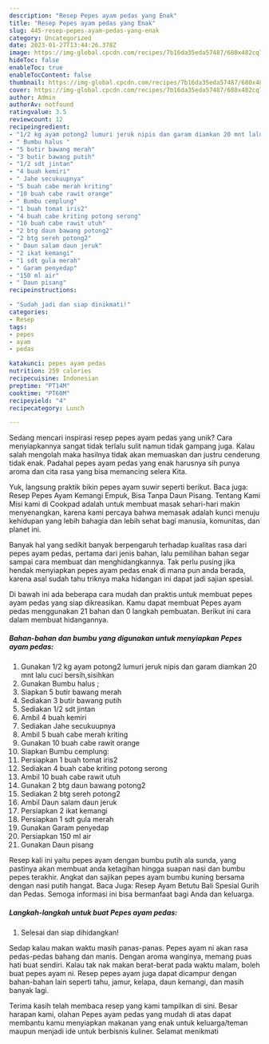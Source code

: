 ```yaml
---
description: "Resep Pepes ayam pedas yang Enak"
title: "Resep Pepes ayam pedas yang Enak"
slug: 445-resep-pepes-ayam-pedas-yang-enak
category: Uncategorized
date: 2023-01-27T13:44:26.378Z
image: https://img-global.cpcdn.com/recipes/7b16da35eda57487/680x482cq70/pepes-ayam-pedas-foto-resep-utama.jpg
hideToc: false
enableToc: true
enableTocContent: false
thumbnail: https://img-global.cpcdn.com/recipes/7b16da35eda57487/680x482cq70/pepes-ayam-pedas-foto-resep-utama.jpg
cover: https://img-global.cpcdn.com/recipes/7b16da35eda57487/680x482cq70/pepes-ayam-pedas-foto-resep-utama.jpg
author: Admin
authorAv: notfound
ratingvalue: 3.5
reviewcount: 12
recipeingredient:
- "1/2 kg ayam potong2 lumuri jeruk nipis dan garam diamkan 20 mnt lalu cuci bersihsisihkan"
- " Bumbu halus "
- "5 butir bawang merah"
- "3 butir bawang putih"
- "1/2 sdt jintan"
- "4 buah kemiri"
- " Jahe secukuupnya"
- "5 buah cabe merah kriting"
- "10 buah cabe rawit orange"
- " Bumbu cemplung"
- "1 buah tomat iris2"
- "4 buah cabe kriting potong serong"
- "10 buah cabe rawit utuh"
- "2 btg daun bawang potong2"
- "2 btg sereh potong2"
- " Daun salam daun jeruk"
- "2 ikat kemangi"
- "1 sdt gula merah"
- " Garam penyedap"
- "150 ml air"
- " Daun pisang"
recipeinstructions:

- "Sudah jadi dan siap dinikmati!"
categories:
- Resep
tags:
- pepes
- ayam
- pedas

katakunci: pepes ayam pedas 
nutrition: 259 calories
recipecuisine: Indonesian
preptime: "PT14M"
cooktime: "PT60M"
recipeyield: "4"
recipecategory: Lunch

---
```





Sedang mencari inspirasi resep pepes ayam pedas yang unik? Cara menyiapkannya sangat tidak terlalu sulit namun tidak gampang juga. Kalau salah mengolah maka hasilnya tidak akan memuaskan dan justru cenderung tidak enak. Padahal pepes ayam pedas yang enak harusnya sih punya aroma dan cita rasa yang bisa memancing selera Kita.





Yuk, langsung praktik bikin pepes ayam suwir seperti berikut. Baca juga: Resep Pepes Ayam Kemangi Empuk, Bisa Tanpa Daun Pisang. Tentang Kami Misi kami di Cookpad adalah untuk membuat masak sehari-hari makin menyenangkan, karena kami percaya bahwa memasak adalah kunci menuju kehidupan yang lebih bahagia dan lebih sehat bagi manusia, komunitas, dan planet ini.

Banyak hal yang sedikit banyak berpengaruh terhadap kualitas rasa dari pepes ayam pedas, pertama dari jenis bahan, lalu pemilihan bahan segar sampai cara membuat dan menghidangkannya. Tak perlu pusing jika hendak menyiapkan pepes ayam pedas enak di mana pun anda berada, karena asal sudah tahu triknya maka hidangan ini dapat jadi sajian spesial.






Di bawah ini ada beberapa cara mudah dan praktis untuk membuat pepes ayam pedas yang siap dikreasikan. Kamu dapat membuat Pepes ayam pedas menggunakan 21 bahan dan 0 langkah pembuatan. Berikut ini cara dalam membuat hidangannya.

<!--inarticleads1-->

##### Bahan-bahan dan bumbu yang digunakan untuk menyiapkan Pepes ayam pedas:

1. Gunakan 1/2 kg ayam potong2 lumuri jeruk nipis dan garam diamkan 20 mnt lalu cuci bersih,sisihkan
1. Gunakan  Bumbu halus ;
1. Siapkan 5 butir bawang merah
1. Sediakan 3 butir bawang putih
1. Sediakan 1/2 sdt jintan
1. Ambil 4 buah kemiri
1. Sediakan  Jahe secukuupnya
1. Ambil 5 buah cabe merah kriting
1. Gunakan 10 buah cabe rawit orange
1. Siapkan  Bumbu cemplung:
1. Persiapkan 1 buah tomat iris2
1. Sediakan 4 buah cabe kriting potong serong
1. Ambil 10 buah cabe rawit utuh
1. Gunakan 2 btg daun bawang potong2
1. Sediakan 2 btg sereh potong2
1. Ambil  Daun salam daun jeruk
1. Persiapkan 2 ikat kemangi
1. Persiapkan 1 sdt gula merah
1. Gunakan  Garam penyedap
1. Persiapkan 150 ml air
1. Gunakan  Daun pisang


Resep kali ini yaitu pepes ayam dengan bumbu putih ala sunda, yang pastinya akan membuat anda ketagihan hingga suapan nasi dan bumbu pepes terakhir. Angkat dan sajikan pepes ayam bumbu kuning bersama dengan nasi putih hangat. Baca Juga: Resep Ayam Betutu Bali Spesial Gurih dan Pedas. Semoga informasi ini bisa bermanfaat bagi Anda dan keluarga. 

<!--inarticleads2-->

##### Langkah-langkah untuk buat Pepes ayam pedas:


1. Selesai dan siap dihidangkan!

Sedap kalau makan waktu masih panas-panas. Pepes ayam ni akan rasa pedas-pedas bahang dan manis. Dengan aroma wanginya, memang puas hati buat sendiri. Kalau tak nak makan berat-berat pada waktu malam, boleh buat pepes ayam ni. Resep pepes ayam juga dapat dicampur dengan bahan-bahan lain seperti tahu, jamur, kelapa, daun kemangi, dan masih banyak lagi. 

Terima kasih telah membaca resep yang kami tampilkan di sini. Besar harapan kami, olahan Pepes ayam pedas yang mudah di atas dapat membantu kamu menyiapkan makanan yang enak untuk keluarga/teman maupun menjadi ide untuk berbisnis kuliner. Selamat menikmati
